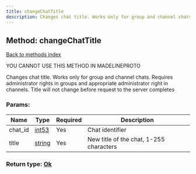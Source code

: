 ```yaml
---
title: changeChatTitle
description: Changes chat title. Works only for group and channel chats. Requires administrator rights in groups and appropriate administrator right in channels. Title will not change before request to the server completes
---
```

## Method: changeChatTitle  
[Back to methods index](index.md)


YOU CANNOT USE THIS METHOD IN MADELINEPROTO


Changes chat title. Works only for group and channel chats. Requires administrator rights in groups and appropriate administrator right in channels. Title will not change before request to the server completes

### Params:

| Name     |    Type       | Required | Description |
|----------|---------------|----------|-------------|
|chat\_id|[int53](../types/int53.md) | Yes|Chat identifier|
|title|[string](../types/string.md) | Yes|New title of the chat, 1-255 characters|


### Return type: [Ok](../types/Ok.md)

